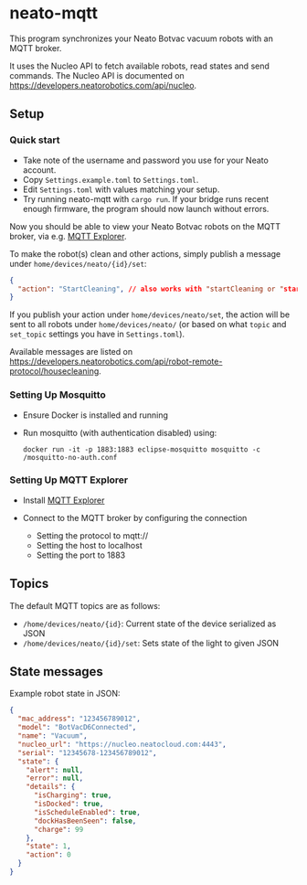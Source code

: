 # neato-mqtt

This program synchronizes your Neato Botvac vacuum robots with an MQTT broker.

It uses the Nucleo API to fetch available robots, read states and send commands. 
The Nucleo API is documented on https://developers.neatorobotics.com/api/nucleo.

## Setup


### Quick start

- Take note of the username and password you use for your Neato account.
- Copy `Settings.example.toml` to `Settings.toml`.
- Edit `Settings.toml` with values matching your setup.
- Try running neato-mqtt with `cargo run`. If your bridge runs recent enough firmware, the program should now launch without errors.

Now you should be able to view your Neato Botvac robots on the MQTT broker, via e.g. [MQTT Explorer](http://mqtt-explorer.com/).

To make the robot(s) clean and other actions, simply publish a message under `home/devices/neato/{id}/set`:

``` json
{
  "action": "StartCleaning", // also works with "startCleaning or "start_cleaning
}
```

If you publish your action under `home/devices/neato/set`, the action will be sent to all robots under `home/devices/neato/` (or based on what `topic` and `set_topic` settings you have in `Settings.toml`).

Available messages are listed on https://developers.neatorobotics.com/api/robot-remote-protocol/housecleaning. 

### Setting Up Mosquitto 

- Ensure Docker is installed and running

- Run mosquitto (with authentication disabled) using:

  ```
  docker run -it -p 1883:1883 eclipse-mosquitto mosquitto -c /mosquitto-no-auth.conf
  ```

### Setting Up MQTT Explorer

- Install [MQTT Explorer](http://mqtt-explorer.com/)

- Connect to the MQTT broker by configuring the connection

  - Setting the protocol to mqtt://
  - Setting the host to localhost
  - Setting the port to 1883

## Topics

The default MQTT topics are as follows:

- `/home/devices/neato/{id}`: Current state of the device serialized as JSON
- `/home/devices/neato/{id}/set`: Sets state of the light to given JSON

## State messages

Example robot state in JSON:

```json
{
  "mac_address": "123456789012",
  "model": "BotVacD6Connected",
  "name": "Vacuum",
  "nucleo_url": "https://nucleo.neatocloud.com:4443",
  "serial": "12345678-123456789012",
  "state": {
    "alert": null,
    "error": null,
    "details": {
      "isCharging": true,
      "isDocked": true,
      "isScheduleEnabled": true,
      "dockHasBeenSeen": false,
      "charge": 99
    },
    "state": 1,
    "action": 0
  }
}
```
